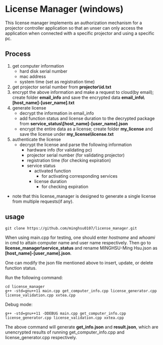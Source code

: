 # License Manager (windows)

This license manager implements an authorization mechanism for a projector controller application so that an unser can only access the application when connected with a specific projector and using a specific pc.

## Process ##

1. get computer information
    - hard disk serial number
    - mac address
    - system time (set as registration time)
2. get projector serial number from **projector\\id.txt**
3. encrypt the above information and make a request to cloud(by email); create folder **email_info** and 
   save the encrypted data **email_info\\[host_name]-[user_name].txt**
4. generate license
    - decrypt the information in email_info
    - add function status and license duration to the decrypted package from 
      **service_status\\[host_name]-[user_name].json**
    - encrypt the entire data as a license; create folder **my_license** and save the 
      license under **my_license\\license.txt**
5. authenticate the license
    - decrypt the license and parse the following information
        - hardware info (for validating pc)
        - projector serial number (for validating projector)
        - registration time (for checking expiration)
        - service status
            - activated function
                -  for activating corresponding services
            - license duration
                - for checking expiration
- note that this license_manager is designed to generate a single license from multiple requests(if any).

## usage ##

```shell=
git clone https://github.com/minghsu0107/license_manager.git
```

When using main.cpp for testing, one should enter *hostname* and *whoami* in cmd to attain computer name and user name respectively. Then go to **license_manager\\service_status** and rename MINGHSU-Ming Hsu.json as **[host_name]-[user_name].json**.

One can modify the json file mentioned above to insert, update, or delete function status.

Run the following command:

```shell=
cd license_manager
g++ -std=gnu++11 main.cpp get_computer_info.cpp license_generator.cpp license_validation.cpp xxtea.cpp
```
Debug mode:
```shell=
g++ -std=gnu++11 -DDEBUG main.cpp get_computer_info.cpp license_generator.cpp license_validation.cpp xxtea.cpp 
```
The above command will generate **get_info.json** and **result.json**, which are unencrypted results of running get_computer_info.cpp
and license_generator.cpp respectively.
